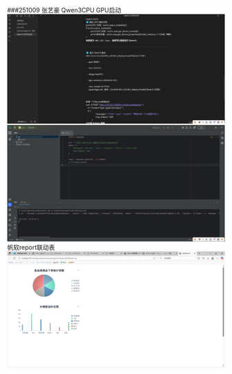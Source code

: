 ###251009 张艺豪
Qwen3CPU GPU启动
![img_1.1.png](img.png)
![img_1.png](img_1.png)
帆软report联动表
![img_2.png](img_2.png)